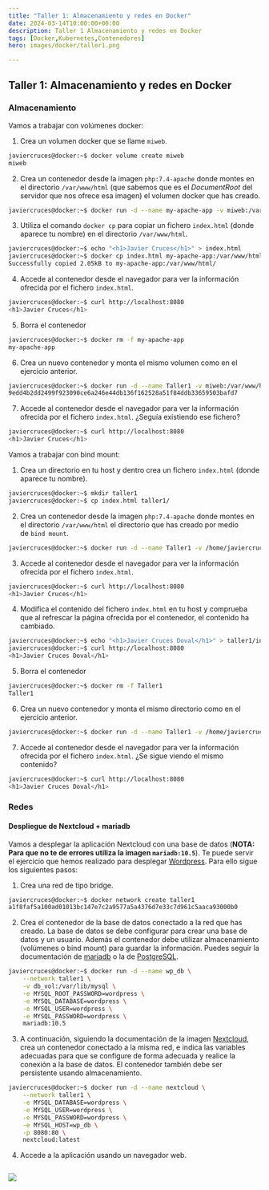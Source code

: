 ```yaml
---
title: "Taller 1: Almacenamiento y redes en Docker"
date: 2024-03-14T10:00:00+00:00
description: Taller 1 Almacenamiento y redes en Docker
tags: [Docker,Kubernetes,Contenedores]
hero: images/docker/taller1.png

---
```

##  Taller 1: Almacenamiento y redes en Docker 

###  Almacenamiento

Vamos a trabajar con volúmenes docker:

1. Crea un volumen docker que se llame `miweb`.

```bash
javiercruces@docker:~$ docker volume create miweb
miweb
```

2. Crea un contenedor desde la imagen `php:7.4-apache` donde montes en el directorio `/var/www/html` (que sabemos que es el _DocumentRoot_ del servidor que nos ofrece esa imagen) el volumen docker que has creado.

```bash
javiercruces@docker:~$ docker run -d --name my-apache-app -v miweb:/var/www/html -p 8080:80 php:7.4-apache
```

3. Utiliza el comando `docker cp` para copiar un fichero `index.html` (donde aparece tu nombre) en el directorio `/var/www/html`.

```bash
javiercruces@docker:~$ echo "<h1>Javier Cruces</h1>" > index.html
javiercruces@docker:~$ docker cp index.html my-apache-app:/var/www/html/
Successfully copied 2.05kB to my-apache-app:/var/www/html/
```

4. Accede al contenedor desde el navegador para ver la información ofrecida por el fichero `index.html`.

```bash
javiercruces@docker:~$ curl http://localhost:8080
<h1>Javier Cruces</h1>
```

5. Borra el contenedor

```bash
javiercruces@docker:~$ docker rm -f my-apache-app
my-apache-app
```

6. Crea un nuevo contenedor y monta el mismo volumen como en el ejercicio anterior.

```bash
javiercruces@docker:~$ docker run -d --name Taller1 -v miweb:/var/www/html -p 8080:80 php:7.4-apache
9edd4b2dd2499f923090ce6a246e44db136f162528a51f84ddb33659503bafd7
```

7. Accede al contenedor desde el navegador para ver la información ofrecida por el fichero `index.html`. ¿Seguía existiendo ese fichero?

```bash
javiercruces@docker:~$ curl http://localhost:8080
<h1>Javier Cruces</h1>
```

Vamos a trabajar con bind mount:

1. Crea un directorio en tu host y dentro crea un fichero `index.html` (donde aparece tu nombre).

```bash
javiercruces@docker:~$ mkdir taller1
javiercruces@docker:~$ cp index.html taller1/
```

2. Crea un contenedor desde la imagen `php:7.4-apache` donde montes en el directorio `/var/www/html` el directorio que has creado por medio de `bind mount`.

```bash
javiercruces@docker:~$ docker run -d --name Taller1 -v /home/javiercruces/taller1/:/var/www/html -p 8080:80 php:7.4-apache
```

3. Accede al contenedor desde el navegador para ver la información ofrecida por el fichero `index.html`.

```bash
javiercruces@docker:~$ curl http://localhost:8080
<h1>Javier Cruces</h1>
```

4. Modifica el contenido del fichero `index.html` en tu host y comprueba que al refrescar la página ofrecida por el contenedor, el contenido ha cambiado.

```bash
javiercruces@docker:~$ echo "<h1>Javier Cruces Doval</h1>" > taller1/index.html
javiercruces@docker:~$ curl http://localhost:8080
<h1>Javier Cruces Doval</h1>

```

5. Borra el contenedor

```bash
javiercruces@docker:~$ docker rm -f Taller1
Taller1
```

6. Crea un nuevo contenedor y monta el mismo directorio como en el ejercicio anterior.

```bash
javiercruces@docker:~$ docker run -d --name Taller1 -v /home/javiercruces/taller1/:/var/www/html -p 8080:80 php:7.4-apache
```

7. Accede al contenedor desde el navegador para ver la información ofrecida por el fichero `index.html`. ¿Se sigue viendo el mismo contenido?

```bash
javiercruces@docker:~$ curl http://localhost:8080
<h1>Javier Cruces Doval</h1>
```

### Redes

#### Despliegue de Nextcloud + mariadb

Vamos a desplegar la aplicación Nextcloud con una base de datos (**NOTA: Para que no te de errores utiliza la imagen `mariadb:10.5`**). Te puede servir el ejercicio que hemos realizado para desplegar [Wordpress](https://fp.josedomingo.org/iaw/4_docker/wordpress.html). Para ello sigue los siguientes pasos:

1. Crea una red de tipo bridge.

```bash
javiercruces@docker:~$ docker network create taller1          
a1f8faf5a100ad01013bc147e7c2a9577a5a4376d7e33c7d961c5aaca93000b0

```

2. Crea el contenedor de la base de datos conectado a la red que has creado. La base de datos se debe configurar para crear una base de datos y un usuario. Además el contenedor debe utilizar almacenamiento (volúmenes o bind mount) para guardar la información. Puedes seguir la documentación de [mariadb](https://hub.docker.com/_/mariadb) o la de [PostgreSQL](https://hub.docker.com/_/postgres).

```bash
javiercruces@docker:~$ docker run -d --name wp_db \
    --network taller1 \
    -v db_vol:/var/lib/mysql \
    -e MYSQL_ROOT_PASSWORD=wordpress \
    -e MYSQL_DATABASE=wordpress \
    -e MYSQL_USER=wordpress \
    -e MYSQL_PASSWORD=wordpress \
    mariadb:10.5
```

3. A continuación, siguiendo la documentación de la imagen [Nextcloud](https://hub.docker.com/_/nextcloud), crea un contenedor conectado a la misma red, e indica las variables adecuadas para que se configure de forma adecuada y realice la conexión a la base de datos. El contenedor también debe ser persistente usando almacenamiento.

```bash
javiercruces@docker:~$ docker run -d --name nextcloud \
    --network taller1 \
    -e MYSQL_DATABASE=wordpress \
    -e MYSQL_USER=wordpress \
    -e MYSQL_PASSWORD=wordpress \
    -e MYSQL_HOST=wp_db \
    -p 8080:80 \
    nextcloud:latest

```

4. Accede a la aplicación usando un navegador web.

```bash

```

![](../img/Pasted_image_20240119110827.png)